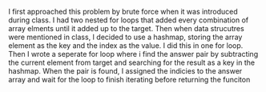 I first approached this problem by brute force when it was introduced during class. 
I had two nested for loops that added every combination of array elments until it added up
to the target.
Then when data strucutres were mentioned in class, I decided to use a hashmap, storing the
array element as the key and the index as the value. I did this in one for loop. Then I wrote
a seperate for loop where i find the answer pair by subtracting the current element from
target and searching for the result as a key in the hashmap. When the pair is found, I assigned
the indicies to the answer array and wait for the loop to finish iterating before returning
the funciton
